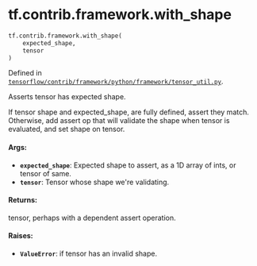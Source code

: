 <div itemscope itemtype="http://developers.google.com/ReferenceObject">
<meta itemprop="name" content="tf.contrib.framework.with_shape" />
<meta itemprop="path" content="Stable" />
</div>

# tf.contrib.framework.with_shape

``` python
tf.contrib.framework.with_shape(
    expected_shape,
    tensor
)
```



Defined in [`tensorflow/contrib/framework/python/framework/tensor_util.py`](/code/stable/tensorflow/contrib/framework/python/framework/tensor_util.py).

Asserts tensor has expected shape.

If tensor shape and expected_shape, are fully defined, assert they match.
Otherwise, add assert op that will validate the shape when tensor is
evaluated, and set shape on tensor.

#### Args:

* <b>`expected_shape`</b>: Expected shape to assert, as a 1D array of ints, or tensor
      of same.
* <b>`tensor`</b>: Tensor whose shape we're validating.

#### Returns:

tensor, perhaps with a dependent assert operation.

#### Raises:

* <b>`ValueError`</b>: if tensor has an invalid shape.